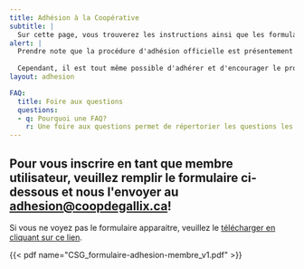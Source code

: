 ```yaml
---
title: Adhésion à la Coopérative
subtitle: |
  Sur cette page, vous trouverez les instructions ainsi que les formulaires d'adhésion pour devenir membre de la Coopérative.
alert: |
  Prendre note que la procédure d'adhésion officielle est présentement en cours d'élaboration.
  
  Cependant, il est tout même possible d'adhérer et d'encourager le projet en remplissant le formulaire ci-dessous et de nous le faire parvenir au adhesion@coopdegallix.ca. Un membre du conseil d'administration entrera en contact avec vous après la réception de votre formulaire.
layout: adhesion

FAQ:
  title: Foire aux questions
  questions:
  - q: Pourquoi une FAQ?
    r: Une foire aux questions permet de répertorier les questions les plus fréquentes que les membres ou futures membres nous posent. Au final, vous y gagnerez du temps à trouver vos réponses. Si vous croyez qu'il manque des questions ou que des clarifications sont nécessaires, veuillez entrer en contact avec nous.
---
```


## Pour vous inscrire en tant que membre utilisateur, veuillez remplir le formulaire ci-dessous et nous l'envoyer au adhesion@coopdegallix.ca!

Si vous ne voyez pas le formulaire apparaitre, veuillez le [télécharger en cliquant sur ce lien](/files/CSG_formulaire-adhesion-membre_v1.pdf).

{{< pdf name="CSG_formulaire-adhesion-membre_v1.pdf" >}}
